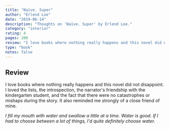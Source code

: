 ```yaml
---
title: "Naïve. Super"
author: "Erlend Loe"
date: "2019-06-14"
description: "Thoughts on 'Naïve. Super' by Erlend Loe."
category: "interior"
rating: 4
pages: 208
review: "I love books where nothing really happens and this novel did not disappoint. I loved the lists, the introspection, the narrator's friendship with the kindergarten student, and the fact that there were no catastrophes or mishaps during the story. It also reminded me strongly of a close friend of mine.<br/><br/><i>I fill my mouth with water and swallow a little at a time. Water is good. If I had to choose between a lot of things, I'd quite definitely choose water.</i>"
type: "book"
notes: false
---
```


## Review

I love books where nothing really happens and this novel did not disappoint. I loved the lists, the introspection, the narrator's friendship with the kindergarten student, and the fact that there were no catastrophes or mishaps during the story. It also reminded me strongly of a close friend of mine.

_I fill my mouth with water and swallow a little at a time. Water is good. If I had to choose between a lot of things, I'd quite definitely choose water._
